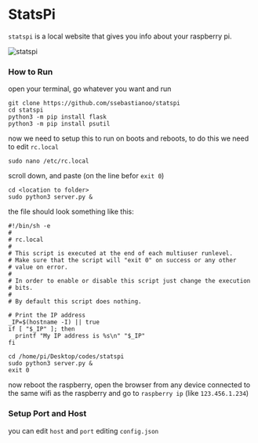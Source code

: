 # StatsPi
`statspi` is a local website that gives you info about your raspberry pi.

![statspi](https://i.imgur.com/rlpZ1LX.png)

### How to Run
open your terminal, go whatever you want and run
```
git clone https://github.com/ssebastianoo/statspi
cd statspi
python3 -m pip install flask
python3 -m pip install psutil
```
now we need to setup this to run on boots and reboots, to do this we need to edit `rc.local`
```
sudo nano /etc/rc.local
```
scroll down, and paste (on the line befor `exit 0`)
```
cd <location to folder>
sudo python3 server.py &
```
the file should look something like this:
```
#!/bin/sh -e
#
# rc.local
#
# This script is executed at the end of each multiuser runlevel.
# Make sure that the script will "exit 0" on success or any other
# value on error.
#
# In order to enable or disable this script just change the execution
# bits.
#
# By default this script does nothing.

# Print the IP address
_IP=$(hostname -I) || true
if [ "$_IP" ]; then
  printf "My IP address is %s\n" "$_IP"
fi

cd /home/pi/Desktop/codes/statspi
sudo python3 server.py &
exit 0
```
now reboot the raspberry, open the browser from any device connected to the same wifi as the raspberry and go to `raspberry ip` (like `123.456.1.234`)

### Setup Port and Host
you can edit `host` and `port` editing `config.json`

